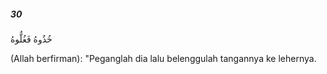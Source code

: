 ##### 30

<span class="ayah">خُذُوهُ فَغُلُّوهُ</span>

<span class="ayah_translation">(Allah berfirman): "Peganglah dia lalu belenggulah tangannya ke lehernya.</span>
